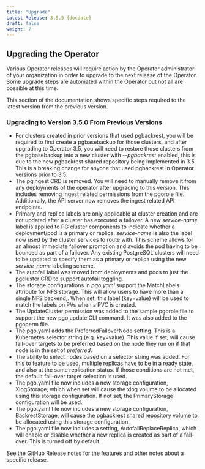 ```yaml
---
title: "Upgrade"
Latest Release: 3.5.5 {docdate}
draft: false
weight: 7
---
```


## Upgrading the Operator
Various Operator releases will require action by the Operator administrator of your organization in order to upgrade to the next release of the Operator.  Some upgrade steps are automated within the Operator but not all are possible at this time.

This section of the documentation shows specific steps required to the
latest version from the previous version.

### Upgrading to Version 3.5.0 From Previous Versions
 * For clusters created in prior versions that used pgbackrest, you
will be required to first create a pgbasebackup for those clusters,
and after upgrading to Operator 3.5, you will need to restore those clusters
from the pgbasebackup into a new cluster with *--pgbackrest* enabled, this
is due to the new pgbackrest shared repository being implemented in 3.5.  This
is a breaking change for anyone that used pgbackrest in Operator versions
prior to 3.5.
 * The pgingest CRD is removed. You will need to manually remove it from any deployments of the operator after upgrading to this version. This includes removing ingest related permissions from the pgorole file. Additionally, the API server now
removes the ingest related API endpoints.
 * Primary and replica labels are only applicable at cluster creation and are not updated after a cluster has executed a failover. A new *service-name* label is applied to PG cluster components to indicate whether a deployment/pod is a primary or replica. *service-name* is also the label now used by the cluster services to route with. This scheme allows for an almost immediate failover promotion and avoids the pod having to be bounced as part of a failover.  Any existing PostgreSQL clusters will need to be updated to specify them as a primary or replica using the new *service-name* labeling scheme.  
 * The autofail label was moved from deployments and pods to just the pgcluster CRD to support autofail toggling.
 * The storage configurations in *pgo.yaml* support the MatchLabels attribute for NFS storage. This will allow users to have more than a single NFS backend,. When set, this label (key=value) will be used to match the labels on PVs when a PVC is created.
 * The UpdateCluster permission was added to the sample pgorole file to support the new pgo update CLI command. It was also added to the pgoperm file.
 * The pgo.yaml adds the PreferredFailoverNode setting. This is a Kubernetes selector string (e.g. key=value).  This value if set, will cause fail-over targets to be preferred based on the node they run on if that node is in the set of *preferred*.
 * The ability to select nodes based on a selector string was added.  For this to feature to be used, multiple replicas have to be in a ready state, and also at the same replication status.  If those conditions are not met, the default fail-over target selection is used.
 * The pgo.yaml file now includes a new storage configuration, XlogStorage, which when set will cause the xlog volume to be allocated using this storage configuration. If not set, the PrimaryStorage configuration will be used.
 * The pgo.yaml file now includes a new storage configuration, BackrestStorage, will cause the pgbackrest shared repository volume to be allocated using this storage configuration. 
 * The pgo.yaml file now includes a setting, AutofailReplaceReplica, which will enable or disable whether a new replica is created as part of a fail-over. This is turned off by default.

See the GitHub Release notes for the features and other notes about a specific release.
